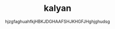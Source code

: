 <!doctype html>
<html>
<head><center><h1>kalyan</h1></head>
<body>hjzgfaghuahfkjHBKJDGHAAFSHJKHGFJHghjghudsg</body>
</html>
